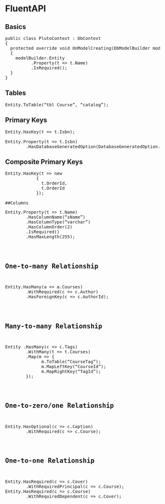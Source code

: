 # FluentAPI

## Basics
<pre>
public class PlutoContext : DbContext
{
  protected override void OnModelCreating(DbModelBuilder modelBuilder)
  {
    modelBuilder.Entity<Course>
          .Property(t => t.Name)
          .IsRequired();
  }
}
</pre>

## Tables
<pre>
Entity<Course>.ToTable(“tbl_Course”, “catalog”);
</pre>

## Primary Keys
<pre>
Entity<Book>.HasKey(t => t.Isbn);

Entity<Book>.Property(t => t.Isbn)
        .HasDatabaseGeneratedOption(DatabaseGeneratedOption.None);
</pre>

## Composite Primary Keys
<pre>
Entity<OrderItem>.HasKey(t => new
            {
              t.OrderId,
              t.OrderId
            });

##Columns
<pre>
Entity<Course>.Property(t => t.Name)
        .HasColumnName(“sName”)
        .HasColumnType(“varchar”)
        .HasColumnOrder(2)
        .IsRequired()
        .HasMaxLength(255);
</pre>

## One-to-many Relationship
<pre>
Entity<Author>.HasMany(a => a.Courses)
        .WithRequired(c => c.Author)
        .HasForeignKey(c => c.AuthorId);
</pre>
        
## Many-to-many Relationship
<pre>
Entity<Course> .HasMany(c => c.Tags)
        .WithMany(t => t.Courses)
        .Map(m => {
              m.ToTable(“CourseTag”);
              m.MapLeftKey(“CourseId”);
              m.MapRightKey(“TagId”);
        });
</pre>

## One-to-zero/one Relationship
<pre>
Entity<Course>.HasOptional(c => c.Caption)
        .WithRequired(c => c.Course);
</pre>

## One-to-one Relationship
<pre>
Entity<Course>.HasRequired(c => c.Cover)
        .WithRequiredPrincipal(c => c.Course);
Entity<Cover>.HasRequired(c => c.Course)
        .WithRequiredDependent(c => c.Cover);
</pre>
